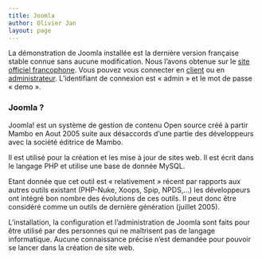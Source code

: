 ```yaml
---
title: Joomla
author: Olivier Jan
layout: page
--- 
```


La démonstration de Joomla installée est la dernière version française stable connue sans aucune modification. Nous l’avons obtenue sur le [site officiel francophone][1]. Vous pouvez vous connecter en [client][2] ou en [administrateur][3]. L’identifiant de connexion est « admin » et le mot de passe « demo ».

### Joomla ?

 [1]: http://www.joomla.fr/
 [2]: http://demo.cms-fr.net/joomla
 [3]: http://demo.cms-fr.net/joomla/administrator

Joomla! est un système de gestion de contenu Open source créé à partir Mambo en Aout 2005 suite aux désaccords d’une partie des développeurs avec la société éditrice de Mambo. 

Il est utilisé pour la création et les mise à jour de sites web. Il est écrit dans le langage PHP et utilise une base de donnée MySQL.

Etant donnée que cet outil est « relativement » récent par rapports aux autres outils existant (PHP-Nuke, Xoops, Spip, NPDS,…) les développeurs ont intégré bon nombre des évolutions de ces outils. Il peut donc être considéré comme un outils de dernière génération (juillet 2005).

L’installation, la configuration et l’administration de Joomla sont faits pour être utilisé par des personnes qui ne maîtrisent pas de langage informatique. Aucune connaissance précise n’est demandée pour pouvoir se lancer dans la création de site web.